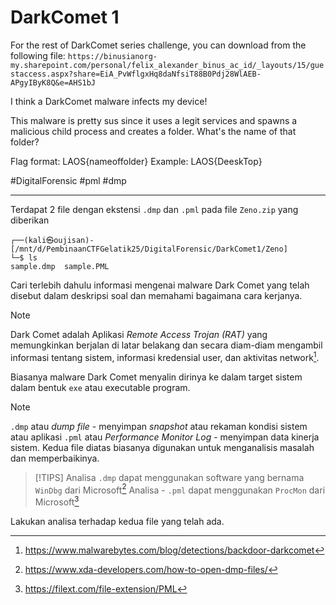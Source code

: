 # DarkComet 1
For the rest of DarkComet series challenge, you can download from the following file: `https://binusianorg-my.sharepoint.com/personal/felix_alexander_binus_ac_id/_layouts/15/guestaccess.aspx?share=EiA_PvWflgxHq8daNfsiT88B0Pdj28WlAEB-APgyIByK8Q&e=AHS1bJ`

I think a DarkComet malware infects my device!

This malware is pretty sus since it uses a legit services and spawns a malicious child process and creates a folder. What's the name of that folder?

Flag format: LAOS{nameoffolder}
Example: LAOS{DeeskTop}

#DigitalForensic #pml #dmp
___
Terdapat 2 file dengan ekstensi `.dmp` dan `.pml` pada file `Zeno.zip` yang diberikan
```
┌──(kali㉿oujisan)-[/mnt/d/PembinaanCTFGelatik25/DigitalForensic/DarkComet1/Zeno]
└─$ ls
sample.dmp  sample.PML
```

Cari terlebih dahulu informasi mengenai malware Dark Comet yang telah disebut dalam deskripsi soal dan memahami bagaimana cara kerjanya.
>[!NOTE]
>Dark Comet adalah Aplikasi *Remote Access Trojan (RAT)* yang memungkinkan berjalan di latar belakang dan secara diam-diam mengambil informasi tentang sistem, informasi kredensial user, dan aktivitas network[^1].

Biasanya malware Dark Comet menyalin dirinya ke dalam target sistem dalam bentuk `exe` atau executable program. 
> [!NOTE]
> `.dmp` atau *dump file* - menyimpan *snapshot* atau rekaman kondisi sistem atau aplikasi
> `.pml` atau *Performance Monitor Log*  - menyimpan data kinerja sistem.
> Kedua file diatas biasanya digunakan untuk menganalisis masalah dan memperbaikinya.

>[!TIPS]
> Analisa `.dmp` dapat menggunakan software yang bernama `WinDbg` dari Microsoft[^2]
> Analisa - `.pml` dapat menggunakan `ProcMon` dari Microsoft[^3]

Lakukan analisa terhadap kedua file yang telah ada.

[^1]: https://www.malwarebytes.com/blog/detections/backdoor-darkcomet
[^2]: https://www.xda-developers.com/how-to-open-dmp-files/
[^3]: https://filext.com/file-extension/PML